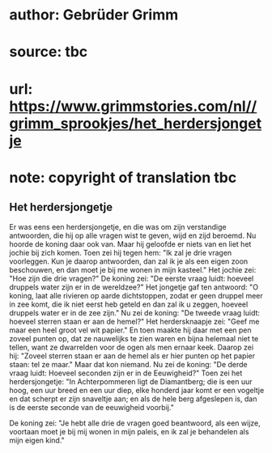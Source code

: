 # author: Gebrüder Grimm
# source: tbc
# url: https://www.grimmstories.com/nl//grimm_sprookjes/het_herdersjongetje
# note: copyright of translation tbc

## Het herdersjongetje 

Er was eens een herdersjongetje, en die was om zijn verstandige
antwoorden, die hij op alle vragen wist te geven, wijd en zijd beroemd.
Nu hoorde de koning daar ook van. Maar hij geloofde er niets van en liet
het jochie bij zich komen. Toen zei hij tegen hem: "Ik zal je drie
vragen voorleggen. Kun je daarop antwoorden, dan zal ik je als een eigen
zoon beschouwen, en dan moet je bij me wonen in mijn kasteel." Het
jochie zei: "Hoe zijn die drie vragen?" De koning zei: "De eerste
vraag luidt: hoeveel druppels water zijn er in de wereldzee?" Het
jongetje gaf ten antwoord: "O koning, laat alle rivieren op aarde
dichtstoppen, zodat er geen druppel meer in zee komt, die ik niet eerst
heb geteld en dan zal ik u zeggen, hoeveel druppels water er in de zee
zijn." Nu zei de koning: "De tweede vraag luidt: hoeveel sterren staan
er aan de hemel?" Het herdersknaapje zei: "Geef me maar een heel groot
vel wit papier." En toen maakte hij daar met een pen zoveel punten op,
dat ze nauwelijks te zien waren en bijna helemaal niet te tellen, want
ze dwarrelden voor de ogen als men ernaar keek. Daarop zei hij: "Zoveel
sterren staan er aan de hemel als er hier punten op het papier staan:
tel ze maar." Maar dat kon niemand. Nu zei de koning: "De derde vraag
luidt: Hoeveel seconden zijn er in de Eeuwigheid?" Toen zei het
herdersjongetje: "In Achterpommeren ligt de Diamantberg; die is een uur
hoog, een uur breed en een uur diep, elke honderd jaar komt er een
vogeltje en dat scherpt er zijn snaveltje aan; en als de hele berg
afgeslepen is, dan is de eerste seconde van de eeuwigheid voorbij."

De koning zei: "Je hebt alle drie de vragen goed beantwoord, als een
wijze, voortaan moet je bij mij wonen in mijn paleis, en ik zal je
behandelen als mijn eigen kind."
